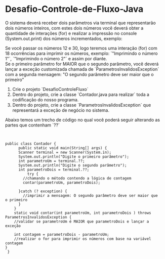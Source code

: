 # Desafio-Controle-de-Fluxo-Java

<p>O sistema deverá receber dois parâmetros via terminal que representarão dois números inteiros, com estes dois números você deverá obter a quantidade de interações (for) e realizar a impressão no console (System.out.print) dos números incrementados, exemplo:</p>
  Se você passar os números 12 e 30, logo teremos uma interação (for) com 18 ocorrências para imprimir os números, exemplo: `"Imprimindo o número 1"`, `"Imprimindo o número 2"` e assim por diante.
 <br>
  Se o primeiro parâmetro for MAIOR que o segundo parâmetro, você deverá lançar a exceção customizada chamada de `ParametrosInvalidosException` com a segunda mensagem: "O segundo parâmetro deve ser maior que o primeiro"
 <ol>
  <li>Crie o projeto `DesafioControleFluxo`</li>
  <li>Dentro do projeto, crie a classe `Contador.java para realizar` toda a codificação do nosso programa.</li>
  <li>Dentro do projeto, crie a classe `ParametrosInvalidosException` que representará a exceção de negócio no sistema.</li>
 </ol>
<p>Abaixo temos um trecho de código no qual você poderá seguir alterando as partes que contenham `??`</p>
<br>



    public class Contador {
	      public static void main(String[] args) {
	      Scanner terminal = new Scanner(System.in);
	      System.out.println("Digite o primeiro parâmetro");
	      int parametroUm = terminal.??;
	      System.out.println("Digite o segundo parâmetro");
	      int parametroDois = terminal.??;
       	      try {
			//chamando o método contendo a lógica de contagem
			contar(parametroUm, parametroDois);
		
	      }catch (? exception) {
			//imprimir a mensagem: O segundo parâmetro deve ser maior que o primeiro
	      }
      	}
       	static void contar(int parametroUm, int parametroDois ) throws ParametrosInvalidosException {
		//validar se parametroUm é MAIOR que parametroDois e lançar a exceção
		
		int contagem = parametroDois - parametroUm;
		//realizar o for para imprimir os números com base na variável contagem
	}
     }



